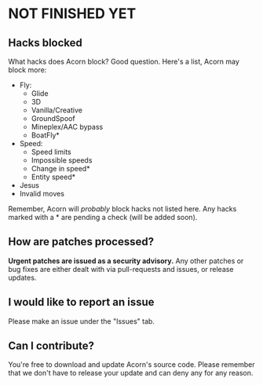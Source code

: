 # NOT FINISHED YET

## Hacks blocked
What hacks does Acorn block? Good question. Here's a list, Acorn may block more:
- Fly:
  - Glide
  - 3D
  - Vanilla/Creative
  - GroundSpoof
  - Mineplex/AAC bypass
  - BoatFly*
- Speed:
  - Speed limits
  - Impossible speeds
  - Change in speed*
  - Entity speed*
- Jesus
- Invalid moves

Remember, Acorn will *probably* block hacks not listed here. Any hacks marked with a * are pending a check (will be added soon).

## How are patches processed?
**Urgent patches are issued as a security advisory.** Any other patches or bug fixes are either dealt with via pull-requests and issues, or release updates.

## I would like to report an issue
Please make an issue under the "Issues" tab.

## Can I contribute?
You're free to download and update Acorn's source code. Please remember that we don't have to release your update and can deny any for any reason.

